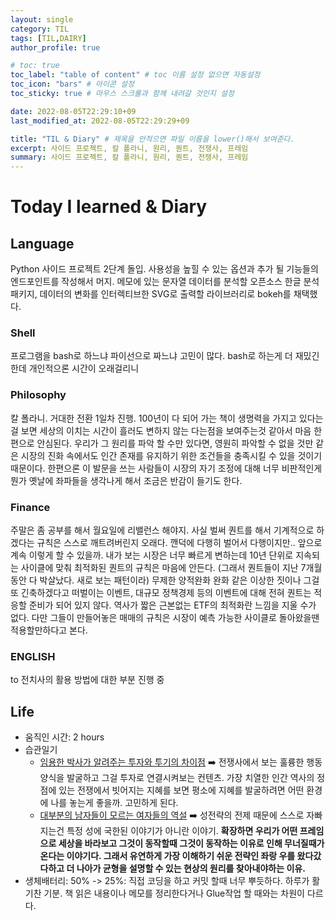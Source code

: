 ```yaml
---
layout: single
category: TIL
tags: [TIL,DAIRY]
author_profile: true

# toc: true
toc_label: "table of content" # toc 이름 설정 없으면 자동설정
toc_icon: "bars" # 아이콘 설정
toc_sticky: true # 마우스 스크롤과 함께 내려갈 것인지 설정

date: 2022-08-05T22:29:10+09
last_modified_at: 2022-08-05T22:29:29+09

title: "TIL & Diary" # 제목을 안적으면 파일 이름을 lower()해서 보여준다.
excerpt: 사이드 프로젝트, 칼 폴라니, 원리, 퀀트, 전쟁사, 프레임
summary: 사이드 프로젝트, 칼 폴라니, 원리, 퀀트, 전쟁사, 프레임
---
```

# Today I learned & Diary
## Language
 Python 사이드 프로젝트 2단계 돌입. 사용성을 높힐 수 있는 옵션과 추가 될 기능들의 엔드포인트를 작성해서 머지. 메모에 있는 문자열 데이터를 분석할 오픈소스 한글 분석 패키지, 데이터의 변화를 인터렉티브한 SVG로 출력할 라이브러리로 bokeh를 채택했다. 
### Shell
 프로그램을 bash로 하느냐 파이선으로 짜느냐 고민이 많다. bash로 하는게 더 재밌긴한데 개인적으론 시간이 오래걸리니
### Philosophy
 칼 폴라니. 거대한 전환 1일차 진행. 100년이 다 되어 가는 책이 생명력을 가지고 있다는걸 보면 세상의 이치는 시간이 흘러도 변하지 않는 다는점을 보여주는것 같아서 마음 한편으로 안심된다. 우리가 그 원리를 파악 할 수만 있다면, 영원히 파악할 수 없을 것만 같은 시장의 진화 속에서도 인간 존재를 유지하기 위한 조건들을 충족시킬 수 있을 것이기 때문이다. 한편으론 이 발문을 쓰는 사람들이 시장의 자기 조정에 대해 너무 비판적인게 뭔가 옛날에 좌파들을 생각나게 해서 조금은 반감이 들기도 한다.
### Finance
 주말은 좀 공부를 해서 월요일에 리밸런스 해야지. 사실 벌써 퀀트를 해서 기계적으로 하겠다는 규칙은 스스로 깨트려버린지 오래다. 깬덕에 다행히 벌어서 다행이지만.. 앞으로 계속 이렇게 할 수 있을까. 내가 보는 시장은 너무 빠르게 변하는데 10년 단위로 지속되는 사이클에 맞춰 최적화된 퀀트의 규칙은 마음에 안든다. (그래서 퀀트들이 지난 7개월 동안 다 박살났다. 새로 보는 패턴이라) 무제한 양적완화 완화 같은 이상한 짓이나 그걸 또 긴축하겠다고 떠벌이는 이벤트, 대규모 정책경제 등의 이벤트에 대해 전혀 퀀트는 적응할 준비가 되어 있지 않다. 역사가 짧은 근본없는 ETF의 최적화란 느낌을 지울 수가 없다. 다만 그들이 만들어놓은 매매의 규칙은 시장이 예측 가능한 사이클로 돌아왔을땐 적용할만하다고 본다. 
### ENGLISH
to 전치사의 활용 방법에 대한 부분 진행 중
## Life
- 움직인 시간: 2 hours
- 습관일기
  - [임용한 박사가 알려주는 투자와 투기의 차이점](https://www.youtube.com/watch?v=zle48JlzQvs) ➡️ 전쟁사에서 보는 훌륭한 행동양식을 발굴하고 그걸 투자로 연결시켜보는 컨텐츠. 가장 치열한 인간 역사의 정점에 있는 전쟁에서 빗어지는 지혜를 보면 평소에 지혜를 발굴하려면 어떤 환경에 나를 놓는게 좋을까. 고민하게 된다.
  - [대부분의 남자들이 모르는 여자들의 역설](https://www.youtube.com/watch?v=6LkCXHHk_R0&t=371s) ➡️ 성전략의 전제 때문에 스스로 자빠지는건 특정 성에 국한된 이야기가 아니란 이야기. **확장하면 우리가 어떤 프레임으로 세상을 바라보고 그것이 동작할때 그것이 동작하는 이유로 인해 무너질때가 온다는 이야기다. 그래서 유연하게 가장 이해하기 쉬운 전략인 좌랑 우를 왔다갔다하고 더 나아가 균형을 설명할 수 있는 현상의 원리를 찾아내야하는 이유.**
- 생체배터리: 50% -> 25%: 직접 코딩을 하고 커밋 할때 너무 뿌듯하다. 하루가 활기찬 기분. 책 읽은 내용이나 메모를 정리한다거나 Glue작업 할 때와는 차원이 다르다. 

<!-- [^1]: Test 1의 내용입니다. -->
<!-- # header:
#   overlay_image: "assets/images/banner_template.jpg" # 얘를 예쁘게 쓸일이 있으려나  
#   overlay_filter: 0.3 # 투명도
#   overlay_filter: rgba(205, 239, 154, 0.30) -->
<!-- {% include figure image_path="assets/images/banner_template.jpg" alt="this is a placeholder image" caption="This is a figure caption." %}
![image-right](/assets/images/HibikeQauntumSymbol_88x88_version_waifu.png){:.align-center}
저렇게 됩니다. 이렇게 됩니다. 저렇게 됩니다.
{: .caption}

[![styled-image](/assets/images/HibikeQauntumSymbol_88x88_version_waifu.png  "This is some hover text"){: .align-center style="width: 10%;"}](/assets/images/pixel_tracker_logo_80px.png "Title shown in gallery view")
Some custom styled caption.
{: .caption}

짜라투스트라는 이렇게 말했다.[^1]

Definition term 1
: 저렇게 말했다.

집중! 어텐션 플리즈
{: .notice}
그렇게 하면
{: .notice--primary}
안되요
{: .notice--info}
!!
{: .notice--warning}
@@
{: .notice--danger}
흑
{: .notice--success}

{% capture notice-2 %}
**Extended notice box**:
* 맥락을 분리시키는 TIP, 또는 결론을 내릴때 쓰기좋은 패턴 **야호!**

```html
<html>
  <body>Some body. help me!<body>
</html>
```
{% endcapture %}

<div class="notice">{{ notice-2 | markdownify }}</div>

[Text](#link){: .btn .btn--primary} -->